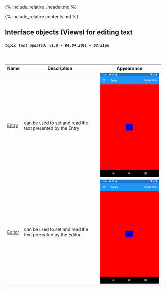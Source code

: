 {% include_relative _header.md %}

{% include_relative contents.md %}

Interface objects (Views) for editing text
------
##### `topic last updated: v1.0 - 04.04.2021 - 02:51pm`
<br /> 

| Name           | Description                                                  | Appearance |
|--------------|--------------------------------------------------------------|------------|
| [Entry](interface/edit/entry.md)         | can be used to set and read the text presented by the Entry  |<img src="images/views/entry-adr-styled.png" width="300">            |
| [Editor](interface/edit/editor.md)       | can be used to set and read the text presented by the Editor |<img src="images/views/editor-adr-styled.png" width="300">            |